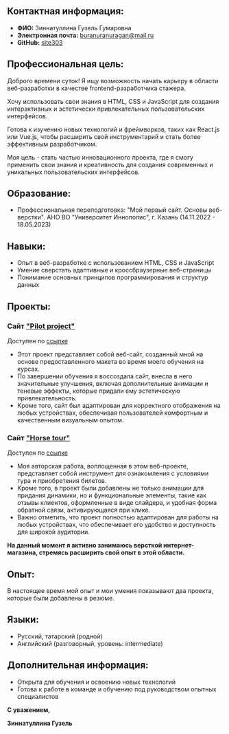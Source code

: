 ## Контактная информация:

* **ФИО:** Зиннатуллина Гузель Гумаровна
* **Электронная почта:** buranuranuragan@mail.ru
* **GitHub:** [site303](https://github.com/site303)

## Профессиональная цель:

Доброго времени суток! Я ищу возможность начать карьеру в области веб-разработки в качестве frontend-разработчика стажера. 

Хочу использовать свои знания в HTML, CSS и JavaScript для создания интерактивных и эстетически привлекательных пользовательских интерфейсов. 

Готова к изучению новых технологий и фреймворков, таких как React.js или Vue.js, чтобы расширить свой инструментарий и стать более эффективным разработчиком. 

Моя цель - стать частью инновационного проекта, где я смогу применить свои знания и креативность для создания современных и уникальных пользовательских интерфейсов.

## Образование:

* Профессиональная переподготовка: "Мой первый сайт. Основы веб-верстки". АНО ВО "Университет Иннополис", г. Казань (14.11.2022 - 18.05.2023)

## Навыки:

* Опыт в веб-разработке с использованием HTML, CSS и JavaScript
* Умение сверстать адаптивные и кроссбраузерные веб-страницы
* Понимание основных принципов программирования и структур данных

## Проекты:

### Сайт ["Pilot project"](https://github.com/site303/pilot-project)

Доступен по [ссылке](https://melodic-lokum-ebe760.netlify.app)

* Этот проект представляет собой веб-сайт, созданный мной на основе предоставленного макета во время моего обучения на курсах. 
* По завершении обучения я воссоздала сайт, внесла в него значительные улучшения, включая дополнительные анимации и теневые эффекты, которые придали ему эстетическую привлекательность. 
* Кроме того, сайт был адаптирован для корректного отображения на любых устройствах, обеспечивая пользователей комфортным и качественным визуальным опытом.


### Сайт ["Horse tour"](https://github.com/site303/horse-tour)

Доступен по [ссылке](https://leafy-toffee-f25a9b.netlify.app)

* Моя авторская работа, воплощенная в этом веб-проекте, представляет собой инструмент для ознакомления с условиями тура и приобретения билетов. 
* Кроме того, в проект были добавлены не только анимации для придания динамики, но и функциональные элементы, такие как отзывы клиентов, оформленные в виде слайдера, и удобная форма обратной связи, активирующаяся при клике. 
* Важно отметить, что проект полностью адаптирован для работы на любых устройствах, что обеспечивает его удобство и доступность для широкой аудитории.


**На данный момент я активно занимаюсь версткой интернет-магазина, стремясь расширить свой опыт в этой области.** 

## Опыт:
В настоящее время мой опыт и мои умения показывают два проекта, которые были добавлены в резюме. 

## Языки:

* Русский, татарский (родной)
* Английский (разговорный, уровень: intermediate)

## Дополнительная информация:

* Открыта для обучения и освоению новых технологий
* Готова к работе в команде и обучению под руководством опытных специалистов

**С уважением,**

**Зиннатуллина Гузель**